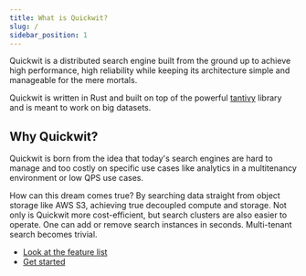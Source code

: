 ```yaml
---
title: What is Quickwit?
slug: /
sidebar_position: 1
---
```


Quickwit is a distributed search engine built from the ground up to achieve high performance, high reliability while keeping its architecture simple and manageable for the mere mortals.

Quickwit is written in Rust and built on top of the powerful [tantivy](https://github.com/tantivy-search/tantivy) library and is meant to work on big datasets.


## Why Quickwit?
Quickwit is born from the idea that today's search engines are hard to manage and too costly on specific use cases like analytics in a multitenancy environment or low QPS use cases.

How can this dream comes true? By searching data straight from object storage like AWS S3, achieving true decoupled compute and storage. Not only is Quickwit more cost-efficient, but search clusters are also easier to operate. One can add or remove search instances in seconds. Multi-tenant search becomes trivial.


- [Look at the feature list](overview/features.md)
- [Get started](getting-started/quickstart.md)
